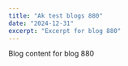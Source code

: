 ```yaml
---
title: "Ak test blogs 880"
date: "2024-12-31"
excerpt: "Excerpt for blog 880"
---
```


Blog content for blog 880